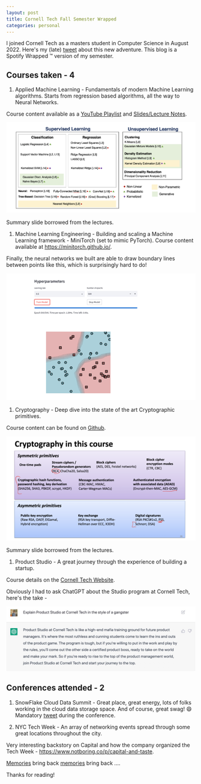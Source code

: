 ```yaml
---
layout: post
title: Cornell Tech Fall Semester Wrapped
categories: personal
---
```


I joined Cornell Tech as a masters student in Computer Science in August 2022. Here's my (late) [tweet](https://twitter.com/mrannanay/status/1575117727102107649) about this new adventure. 
This blog is a Spotify Wrapped :tm: version of my semester.


## Courses taken - 4

1. Applied Machine Learning - Fundamentals of modern Machine Learning algorithms. Starts from regression based algorithms, all the way to Neural Networks.

Course content available as a [YouTube Playlist](https://www.youtube.com/watch?v=vcE9WGbi4QY&list=PL2UML_KCiC0UlY7iCQDSiGDMovaupqc83) and [Slides/Lecture Notes](https://github.com/kuleshov/cornell-cs5785-2022-applied-ml).

![aml-summary](../images/aml-summary.png)

Summary slide borrowed from the lectures.

1. Machine Learning Engineering - Building and scaling a Machine Learning framework - MiniTorch (set to mimic PyTorch).
Course content available at https://minitorch.github.io/.

Finally, the neural networks we built are able to draw boundary lines between points like this, which is surprisingly hard to do!

![mle-summary](../images/mle-summary.png)

1. Cryptography - Deep dive into the state of the art Cryptographic primitives. 

Course content can be found on [Github](https://github.com/tomrist/cs5830-fall2022/tree/main). 

![crypto-summary](../images/crypto-summary.png)

Summary slide borrowed from the lectures.

1. Product Studio - A great journey through the experience of building a startup.

Course details on the [Cornell Tech Website]([url](https://tech.cornell.edu/studio/curriculum/product-studio/)).

Obviously I had to ask ChatGPT about the Studio program at Cornell Tech, here's the take -

![product-studio](../images/proudct-studio-chatgpt.jpeg)

## Conferences attended - 2

1. SnowFlake Cloud Data Summit - Great place, great energy, lots of folks working in the cloud data storage space. And of course, great swag! 😄 Mandatory [tweet](https://twitter.com/mrannanay/status/1575114449593065475) during the conference.

2. NYC Tech Week - An array of networking events spread through some great locations throughout the city. 

Very interesting backstory on Capital and how the company organized the Tech Week - https://www.notboring.co/p/capital-and-taste. 

[Memories](https://twitter.com/mrannanay/status/1579630795714883584) bring back [memories](https://twitter.com/mrannanay/status/1579992300511723521) bring back ....

Thanks for reading!
